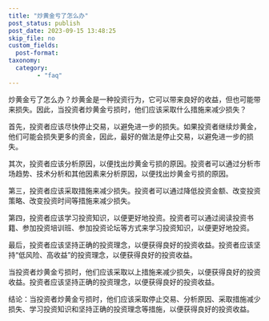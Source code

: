 ```yaml
---
title: "炒黄金亏了怎么办"
post_status: publish
post_date: 2023-09-15 13:48:25
skip_file: no
custom_fields: 
  post-format: 
taxonomy:
  category:
        - "faq"
---
```


炒黄金亏了怎么办？炒黄金是一种投资行为，它可以带来良好的收益，但也可能带来损失。因此，当投资者炒黄金亏损时，他们应该采取什么措施来减少损失？

首先，投资者应该尽快停止交易，以避免进一步的损失。如果投资者继续炒黄金，他们可能会损失更多的资金，因此，最好的做法是停止交易，以避免进一步的损失。

其次，投资者应该分析原因，以便找出炒黄金亏损的原因。投资者可以通过分析市场趋势、技术分析和其他因素来分析原因，以便找出炒黄金亏损的原因。

第三，投资者应该采取措施来减少损失。投资者可以通过降低投资金额、改变投资策略、改变投资时间等措施来减少损失。

第四，投资者应该学习投资知识，以便更好地投资。投资者可以通过阅读投资书籍、参加投资培训班、参加投资论坛等方式来学习投资知识，以便更好地投资。

最后，投资者应该坚持正确的投资理念，以便获得良好的投资收益。投资者应该坚持“低风险、高收益”的投资理念，以便获得良好的投资收益。

当投资者炒黄金亏损时，他们应该采取以上措施来减少损失，以便获得良好的投资收益。投资者应该坚持正确的投资理念，以便获得良好的投资收益。

结论：当投资者炒黄金亏损时，他们应该采取停止交易、分析原因、采取措施减少损失、学习投资知识和坚持正确的投资理念等措施，以便获得良好的投资收益。
